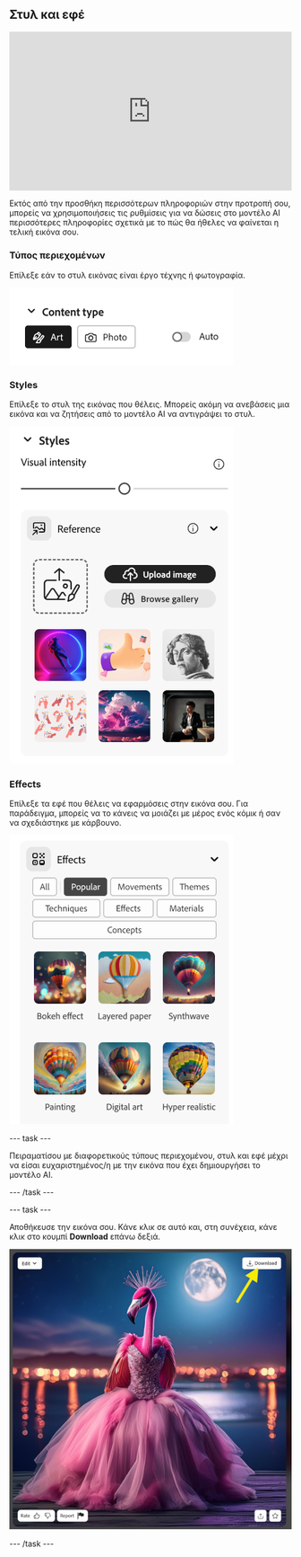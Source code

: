 ## Στυλ και εφέ

<html>
  <div style="position: relative; overflow: hidden; padding-top: 56.25%;">
    <iframe style="position: absolute; top: 0; left: 0; right: 0; width: 100%; height: 100%; border: none;" src="https://www.youtube.com/embed/AXQFcthUIMY?rel=0&cc_load_policy=1" allowfullscreen allow="accelerometer; autoplay; clipboard-write; encrypted-media; gyroscope; picture-in-picture; web-share"></iframe>
  </div>
</html>

Εκτός από την προσθήκη περισσότερων πληροφοριών στην προτροπή σου, μπορείς να χρησιμοποιήσεις τις ρυθμίσεις για να δώσεις στο μοντέλο AI περισσότερες πληροφορίες σχετικά με το πώς θα ήθελες να φαίνεται η τελική εικόνα σου.

### Τύπος περιεχομένων
Επίλεξε εάν το στυλ εικόνας είναι έργο τέχνης ή φωτογραφία.

![Διαφορετικοί τύποι περιεχομένου - τέχνη και φωτογραφία](images/content-type.png)

### Styles
Επίλεξε το στυλ της εικόνας που θέλεις. Μπορείς ακόμη να ανεβάσεις μια εικόνα και να ζητήσεις από το μοντέλο AI να αντιγράψει το στυλ.

![Μια λίστα με διαφορετικά στυλ εικόνας για επιλογή](images/styles.png)

### Effects
Επίλεξε τα εφέ που θέλεις να εφαρμόσεις στην εικόνα σου. Για παράδειγμα, μπορείς να το κάνεις να μοιάζει με μέρος ενός κόμικ ή σαν να σχεδιάστηκε με κάρβουνο.

![Μια λίστα με διαφορετικά εφέ εικόνας για επιλογή](images/effects.png)

--- task ---

Πειραματίσου με διαφορετικούς τύπους περιεχομένου, στυλ και εφέ μέχρι να είσαι ευχαριστημένος/η με την εικόνα που έχει δημιουργήσει το μοντέλο AI.

--- /task ---

--- task ---

Αποθήκευσε την εικόνα σου. Κάνε κλικ σε αυτό και, στη συνέχεια, κάνε κλικ στο κουμπί **Download** επάνω δεξιά.

![Μια στυλιζαρισμένη εικόνα ενός φλαμίνγκο μεβραδυνή τουαλέτα με ένα κίτρινο βέλος σε ένα κουμπί λήψης στην επάνω δεξιά γωνία της εικόνας,](images/final-image.png)

--- /task ---
